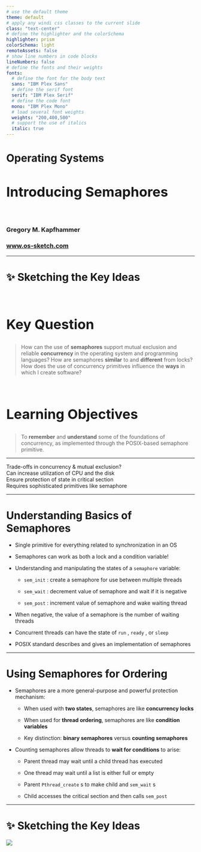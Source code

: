 ```yaml
---
# use the default theme
theme: default
# apply any windi css classes to the current slide
class: "text-center"
# define the highlighter and the colorSchema
highlighter: prism
colorSchema: light
remoteAssets: false
# show line numbers in code blocks
lineNumbers: false
# define the fonts and their weights
fonts:
  # define the font for the body text
  sans: "IBM Plex Sans"
  # define the serif font
  serif: "IBM Plex Serif"
  # define the code font
  mono: "IBM Plex Mono"
  # load several font weights
  weights: "200,400,500"
  # support the use of italics
  italic: true
---
```


[//]: # "Slide Start {{{"

# Operating Systems

## Introducing Semaphores

<div class="container my-5">
  &nbsp;
</div>

### Gregory M. Kapfhammer

### www.os-sketch.com

[//]: # "Slide End }}}"

---

[//]: # "Slide Start {{{"

# ✨ Sketching the Key Ideas

<style>
  h1 {
    @apply mb-0 -mt-1;
  }
  h2 {
    font-size: 36px;
    @apply text-red-600 mb-4;
  }
</style>

<br>

<div v-click>

## Key Question

> How can the use of **semaphores** support mutual exclusion and reliable
> **concurrency** in the operating system and programming languages? How are
> semaphores **similar** to and **different** from locks? How does the use of
> concurrency primitives influence the **ways** in which I create software?

</div>

<br>

<div v-click>

## Learning Objectives

> To **remember** and **understand** some of the foundations of concurrency,
> as implemented through the POSIX-based semaphore primitive.

</div>

[//]: # "Slide End }}}"

---

[//]: # "Slide Start {{{"

<div class="flex row">

<div class="text-7xl text-red-600 font-bold mt-5 ml-4 mb-4">
Trade-offs in concurrency & mutual exclusion?
</div>

</div>

<div v-click>

<div class="flex row">

<mdi-diamond class="text-6xl ml-8 mt-6 text-blue-600" />

<div class="text-3xl font-bold mt-10 ml-4">
Can increase utilization of CPU and the disk
</div>

</div>

</div>

<div v-click>

<div class="flex row">

<mdi-diamond class="text-6xl ml-8 mt-6 text-blue-600" />

<div class="text-3xl font-bold mt-10 ml-4">
Ensure protection of state in critical section
</div>

</div>

</div>

<div v-click>

<div class="flex row">

<mdi-diamond class="text-6xl ml-8 mt-6 text-blue-600" />

<div class="text-3xl font-bold mt-10 ml-4">
Requires sophisticated primitives like semaphore
</div>

</div>

</div>

[//]: # "Slide End }}}"

---

[//]: # "Slide Start {{{"

# Understanding Basics of Semaphores

<v-clicks>

- Single primitive for everything related to synchronization in an OS

- Semaphores can work as both a lock and a condition variable!

- Understanding and manipulating the states of a `semaphore` variable:

  - `sem_init` : create a semaphore for use between multiple threads

  - `sem_wait` : decrement value of semaphore and wait if it is negative

  - `sem_post` : increment value of semaphore and wake waiting thread

- When negative, the value of a semaphore is the number of waiting threads

- Concurrent threads can have the state of `run` , `ready` , or `sleep`

- POSIX standard describes and gives an implementation of semaphores

</v-clicks>

[//]: # "Slide End }}}"

---

[//]: # "Slide Start {{{"

# Using Semaphores for Ordering

<v-clicks>

- Semaphores are a more general-purpose and powerful protection mechanism:

  - When used with **two states**, semaphores are like **concurrency locks**

  - When used for **thread ordering**, semaphores are like **condition variables**

  - Key distinction: **binary semaphores** versus **counting semaphores**

- Counting semaphores allow threads to **wait for conditions** to arise:

  - Parent thread may wait until a child thread has executed

  - One thread may wait until a list is either full or empty

  - Parent `Pthread_create` s to make child and `sem_wait` s

  - Child accesses the critical section and then calls `sem_post`

</v-clicks>

[//]: # "Slide End }}}"

---

[//]: # "Slide Start {{{"

# ✨ Sketching the Key Ideas

<img src="/os-sketch-semaphores-introduction.svg" class="ml-5 mt-8 h-105" />

[//]: # "Slide End }}}"
